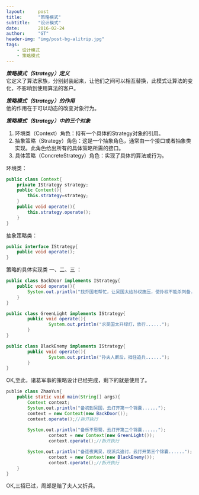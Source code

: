 ```yaml
---
layout:     post
title:      "策略模式"
subtitle:   "设计模式"
date:       2016-02-24
author:     "GT"
header-img: "img/post-bg-alitrip.jpg"
tags:
    - 设计模式
    - 策略模式
---
```

<div id="top"></div>

***策略模式（Strategy）定义***  
它定义了算法家族，分别封装起来，让他们之间可以相互替换，此模式让算法的变化，不影响到使用算法的客户。

***策略模式（Strategy）的作用***  
他的作用在于可以动态的改变对象行为。  


***策略模式（Strategy）中的三个对象***  

1. 环境类（Context）角色：持有一个具体的Strategy对象的引用。
2. 抽象策略（Strategy）角色：这是一个抽象角色，通常由一个接口或者抽象类实现。此角色给出所有的具体策略所需的接口。
3. 具体策略（ConcreteStrategy）角色：实现了具体的算法或行为。

环境类：  

```java
public class Context{
	private IStrategy strategy;
	public Context(){
		this.strategy=strategy;
	}
	public void operate(){
		this.strategy.operate();
	}
}
```

抽象策略类：  

```java
public interface IStrategy{
	public void operate();
}
```

策略的具体实现类 一、二、三 ：  

```java
public class BackDoor implements IStrategy{
	public void operate(){
		System.out.println("找乔国老帮忙，让吴国太给孙权施压，使孙权不能杀刘备......");
	}
}

public class GreenLight implements IStrategy{
        public void operate(){
                System.out.println("求吴国太开绿灯，放行......");
        }
}

public class BlackEnemy implements IStrategy{
        public void operate(){
                System.out.println("孙夫人断后，挡住追兵......");
        }
}
```

OK,至此，诸葛军事的策略设计已经完成，剩下的就是使用了。  

```java
publie class ZhaoYun{
	public static void main(String[] args){
		Context context;
		System,out.println("备初到吴国，云打开第一个锦囊......");
		context = new Context(new BackDoor());
		context.operate();//拆开执行
		
		System,out.println("备乐不思蜀，云打开第二个锦囊......");
                context = new Context(new GreenLight());
                context.operate();//拆开执行

		System,out.println("备连夜离吴，权派兵追讨，云打开第三个锦囊......");
                context = new Context(new BlackEnemy());
                context.operate();//拆开执行
	}
}
```

OK,三招已过，周郎是赔了夫人又折兵。








<div id="footer"></div>


